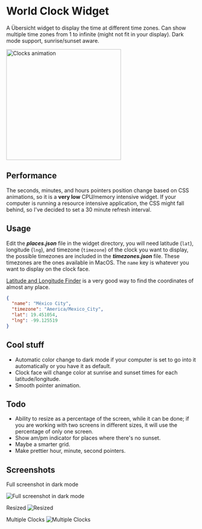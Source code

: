 # World Clock Widget

A Übersicht widget to display the time at different time zones. Can show multiple time zones from 1 to infinite (might not fit in your display). Dark mode support, sunrise/sunset aware.

<img src="https://github.com/rafcontreras/Ubersicht-World-Clock-Widget/raw/master/clock_color_change.gif" width="304" height="293" title="Clocks animation">

## Performance

The seconds, minutes, and hours pointers position change based on CSS animations, so it is a __very low__ CPU/memory intensive widget. If your computer is running a resource intensive application, the CSS might fall behind, so I've decided to set a 30 minute refresh interval.

## Usage
Edit the **_places.json_** file in the widget directory, you will need latitude (`lat`), longitude (`lng`), and timezone (`timezone`) of the clock you want to display, the possible timezones are included in the **_timezones.json_** file. These timezones are the ones available in MacOS. The `name` key is whatever you want to display on the clock face.

[Latitude and Longitude Finder](https://www.latlong.net) is a very good way to find the coordinates of almost any place.

```json
{
  "name": "México City",
  "timezone": "America/Mexico_City",
  "lat": 19.451054,
  "lng": -99.125519
}
```

## Cool stuff
- Automatic color change to dark mode if your computer is set to go into it automatically or you have it as default.
- Clock face will change color at sunrise and sunset times for each latitude/longitude.
- Smooth pointer animation.

## Todo
- Ability to resize as a percentage of the screen, while it can be done; if you are working with two screens in different sizes, it will use the percentage of only one screen.
- Show am/pm indicator for places where there's no sunset.
- Maybe a smarter grid.
- Make prettier hour, minute, second pointers.

## Screenshots

Full screenshot in dark mode

![Full screenshot in dark mode](https://github.com/rafcontreras/Ubersicht-World-Clock-Widget/raw/master/full_screenshot.png)

Resized
![Resized](https://github.com/rafcontreras/Ubersicht-World-Clock-Widget/raw/master/big_size.png)

Multiple Clocks
![Multiple Clocks](https://github.com/rafcontreras/Ubersicht-World-Clock-Widget/raw/master/multiple_clocks.png)